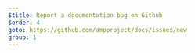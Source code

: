 ```yaml
---
$title: Report a documentation bug on Github
$order: 4
goto: https://github.com/ampproject/docs/issues/new
group: 1
---
```

